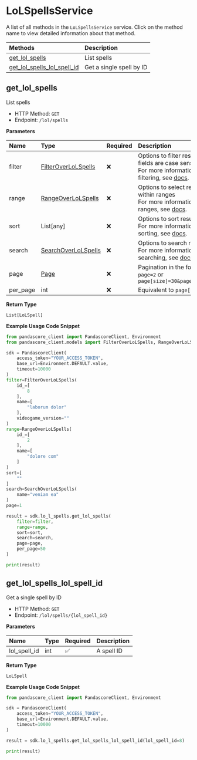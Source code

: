 # LoLSpellsService

A list of all methods in the `LoLSpellsService` service. Click on the method name to view detailed information about that method.

| Methods                                                     | Description              |
| :---------------------------------------------------------- | :----------------------- |
| [get_lol_spells](#get_lol_spells)                           | List spells              |
| [get_lol_spells_lol_spell_id](#get_lol_spells_lol_spell_id) | Get a single spell by ID |

## get_lol_spells

List spells

- HTTP Method: `GET`
- Endpoint: `/lol/spells`

**Parameters**

| Name     | Type                                                    | Required | Description                                                                                                                                         |
| :------- | :------------------------------------------------------ | :------- | :-------------------------------------------------------------------------------------------------------------------------------------------------- |
| filter   | [FilterOverLoLSpells](../models/FilterOverLoLSpells.md) | ❌       | Options to filter results. String fields are case sensitive <br/>For more information on filtering, see [docs](/docs/filtering-and-sorting#filter). |
| range    | [RangeOverLoLSpells](../models/RangeOverLoLSpells.md)   | ❌       | Options to select results within ranges <br/>For more information on ranges, see [docs](/docs/filtering-and-sorting#range).                         |
| sort     | List[any]                                               | ❌       | Options to sort results <br/>For more information on sorting, see [docs](/docs/filtering-and-sorting#sort).                                         |
| search   | [SearchOverLoLSpells](../models/SearchOverLoLSpells.md) | ❌       | Options to search results <br/>For more information on searching, see [docs](/docs/filtering-and-sorting#search).                                   |
| page     | [Page](../models/Page.md)                               | ❌       | Pagination in the form of `page=2` or `page[size]=30&page[number]=2`                                                                                |
| per_page | int                                                     | ❌       | Equivalent to `page[size]`                                                                                                                          |

**Return Type**

`List[LoLSpell]`

**Example Usage Code Snippet**

```python
from pandascore_client import PandascoreClient, Environment
from pandascore_client.models import FilterOverLoLSpells, RangeOverLoLSpells, SearchOverLoLSpells

sdk = PandascoreClient(
    access_token="YOUR_ACCESS_TOKEN",
    base_url=Environment.DEFAULT.value,
    timeout=10000
)
filter=FilterOverLoLSpells(
    id_=[
        8
    ],
    name=[
        "laborum dolor"
    ],
    videogame_version=""
)
range=RangeOverLoLSpells(
    id_=[
        2
    ],
    name=[
        "dolore com"
    ]
)
sort=[
    ""
]
search=SearchOverLoLSpells(
    name="veniam ea"
)
page=1

result = sdk.lo_l_spells.get_lol_spells(
    filter=filter,
    range=range,
    sort=sort,
    search=search,
    page=page,
    per_page=50
)

print(result)
```

## get_lol_spells_lol_spell_id

Get a single spell by ID

- HTTP Method: `GET`
- Endpoint: `/lol/spells/{lol_spell_id}`

**Parameters**

| Name         | Type | Required | Description |
| :----------- | :--- | :------- | :---------- |
| lol_spell_id | int  | ✅       | A spell ID  |

**Return Type**

`LoLSpell`

**Example Usage Code Snippet**

```python
from pandascore_client import PandascoreClient, Environment

sdk = PandascoreClient(
    access_token="YOUR_ACCESS_TOKEN",
    base_url=Environment.DEFAULT.value,
    timeout=10000
)

result = sdk.lo_l_spells.get_lol_spells_lol_spell_id(lol_spell_id=8)

print(result)
```

<!-- This file was generated by liblab | https://liblab.com/ -->
